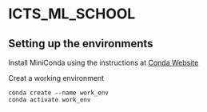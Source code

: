# ICTS_ML_SCHOOL

## Setting up the environments

Install MiniConda using the instructions at [Conda Website](https://docs.conda.io/en/latest/miniconda.html#quick-command-line-install)

Creat a working environment 

```
conda create --name work_env
conda activate work_env
```

